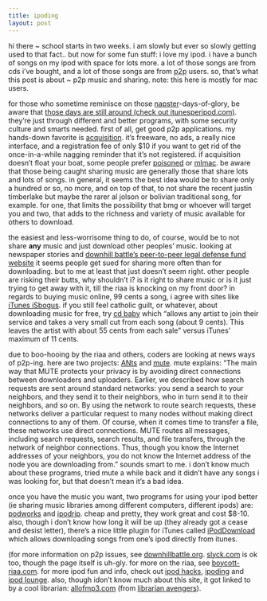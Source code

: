 ```yaml
---
title: ipoding    
layout: post
---
```


hi there ~ school starts in two weeks. i am slowly but ever so slowly getting used to that fact.. but now for some fun stuff: i love my ipod. i have a bunch of songs on my ipod with space for lots more. a lot of those songs are from cds i&#8217;ve bought, and a lot of those songs are from <acronym title="peer to peer">p2p</acronym> users. so, that&#8217;s what this post is about ~ p2p music and sharing. note: this here is mostly for mac users.

for those who sometime reminisce on those [napster][1]-days-of-glory, be aware that [those days are still around (check out itunesperipod.com)][2]. they&#8217;re just through different and better programs, with some security culture and smarts needed. first of all, get good p2p applications. my hands-down favorite is [acquisition][3]. it&#8217;s freeware, no ads, a really nice interface, and a registration fee of only $10 if you want to get rid of the once-in-a-while nagging reminder that it&#8217;s not registered. if acquisition doesn&#8217;t float your boat, some people prefer [poisoned][4] or [mlmac][5]. be aware that those being caught sharing music are generally those that share lots and lots of songs. in general, it seems the best idea would be to share only a hundred or so, no more, and on top of that, to not share the recent justin timberlake but maybe the rarer al jolson or bolivian traditional song, for example. for one, that limits the possibility that bmg or whoever will target you and two, that adds to the richness and variety of music available for others to download. 

the easiest and less-worrisome thing to do, of course, would be to not share **any** music and just download other peoples&#8217; music. looking at newspaper stories and [downhill battle&#8217;s peer-to-peer legal defense fund website][6] it seems people get sued for sharing more often than for downloading. but to me at least that just doesn&#8217;t seem right. other people are risking their butts, why shouldn&#8217;t i? is it right to share music or is it just trying to get away with it, till the riaa is knocking on my front door? in regards to buying music online, 99 cents a song, i agree with sites like [iTunes iSbogus][7]. if you still feel catholic guilt, or whatever, about downloading music for free, try [cd baby][8] which &#8220;allows any artist to join their service and takes a very small cut from each song (about 9 cents). This leaves the artist with about 55 cents from each sale&#8221; versus iTunes&#8217; maximum of 11 cents.

due to boo-hooing by the riaa and others, coders are looking at news ways of p2p-ing. here are two projects: [ANts][9] and [mute][10]. mute explains: &#8220;The main way that <span class="caps">MUTE</span> protects your privacy is by avoiding direct connections between downloaders and uploaders. Earlier, we described how search requests are sent around standard networks: you send a search to your neighbors, and they send it to their neighbors, who in turn send it to their neighbors, and so on. By using the network to route search requests, these networks deliver a particular request to many nodes without making direct connections to any of them. Of course, when it comes time to transfer a file, these networks use direct connections. <span class="caps">MUTE</span> routes all messages, including search requests, search results, and file transfers, through the network of neighbor connections. Thus, though you know the Internet addresses of your neighbors, you do not know the Internet address of the node you are downloading from.&#8221; sounds smart to me. i don&#8217;t know much about these programs, tried mute a while back and it didn&#8217;t have any songs i was looking for, but that doesn&#8217;t mean it&#8217;s a bad idea. 

once you have the music you want, two programs for using your ipod better (ie sharing music libraries among different computers, different ipods) are: [podworks][11] and [ipodrip][11]. cheap and pretty, they work great and cost $8-10. also, though i don&#8217;t know how long it will be up (they already got a cease and desist letter), there&#8217;s a nice little plugin for iTunes called [iPodDownload][12] which allows downloading songs from one&#8217;s ipod directly from itunes. 

(for more information on p2p issues, see [downhillbattle.org][13]. [slyck.com][14] is ok too, though the page itself is uh-gly. for more on the riaa, see [boycott-riaa.com][15]. for more ipod fun and info, check out [ipod hacks][16], [ipoding][17] and [ipod lounge][18]. also, though idon&#8217;t know much about this site, it got linked to by a cool librarian: [allofmp3.com][19] (from [librarian avengers][20]).

 [1]: http://en.wikipedia.org/wiki/Napster
 [2]: http://itunesperipod.com/
 [3]: http://www.acquisitionx.com/
 [4]: http://gottsilla.net/poisoned.php
 [5]: http://www.abyssoft.com/software/mlmac/
 [6]: http://www.downhillbattle.org/defense/
 [7]: http://www.downhillbattle.org/itunes/
 [8]: http://www.cdbaby.com/
 [9]: http://www.myjavaserver.com/~gwren/home.jsp?page=custom&xmlName=ants
 [10]: http://mute-net.sourceforge.net/
 [11]: http://www.scifihifi.com/podworks/
 [12]: http://www.wildbits.com/files/iPodDownload1.0.sit
 [13]: http://downhillbattle.org/
 [14]: http://slyck.com/
 [15]: http://www.boycott-riaa.com/
 [16]: http://www.ipodhacks.com/
 [17]: http://ipoding.com/
 [18]: http://www.ipodlounge.com/
 [19]: http://www.allofmp3.com/
 [20]: librarianavengers.org/weblog/